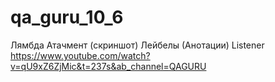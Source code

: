 # qa_guru_10_6
Лямбда 
Атачмент (скриншот)
Лейбелы (Анотации)
Listener
https://www.youtube.com/watch?v=qU9xZ6ZjMic&t=237s&ab_channel=QAGURU
